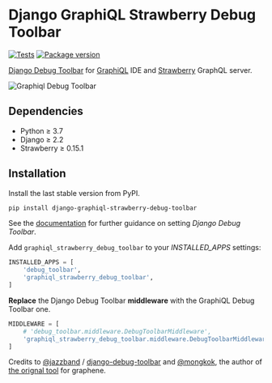 # Django GraphiQL Strawberry Debug Toolbar

[![Tests](https://github.com/przemub/django-graphiql-strawberry-debug-toolbar/actions/workflows/test-suite.yml/badge.svg)](https://github.com/flavprzemub/django-graphiql-strawberry-debug-toolbar/actions)
[![Package version](https://img.shields.io/pypi/v/django-graphiql-strawberry-debug-toolbar.svg)](https://pypi.python.org/pypi/django-graphiql-strawberry-debug-toolbar)

[Django Debug Toolbar](https://github.com/jazzband/django-debug-toolbar) for [GraphiQL](https://github.com/graphql/graphiql) IDE and [Strawberry](https://strawberry.rocks/) GraphQL server.

![Graphiql Debug Toolbar](https://user-images.githubusercontent.com/5514990/36340937-1937ee68-1419-11e8-8477-40622e98c312.gif)

## Dependencies

* Python ≥ 3.7
* Django ≥ 2.2
* Strawberry ≥ 0.15.1

## Installation

Install the last stable version from PyPI.

```sh
pip install django-graphiql-strawberry-debug-toolbar
````

See the [documentation](https://django-debug-toolbar.readthedocs.io/en/stable/installation.html) for further guidance on setting *Django Debug Toolbar*.

Add `graphiql_strawberry_debug_toolbar` to your *INSTALLED_APPS* settings:

```py
INSTALLED_APPS = [
    'debug_toolbar',
    'graphiql_strawberry_debug_toolbar',
]
```

**Replace** the Django Debug Toolbar **middleware** with the GraphiQL Debug Toolbar one. 

```py
MIDDLEWARE = [
    # 'debug_toolbar.middleware.DebugToolbarMiddleware',
    'graphiql_strawberry_debug_toolbar.middleware.DebugToolbarMiddleware',
]
```

Credits to [@jazzband](https://jazzband.co) / [django-debug-toolbar](https://github.com/jazzband/django-debug-toolbar)
 and [@mongkok](https://github.com/mongkok), the author of [the orignal tool](https://github.com/flavors/django-graphiql-debug-toolbar) for graphene.

